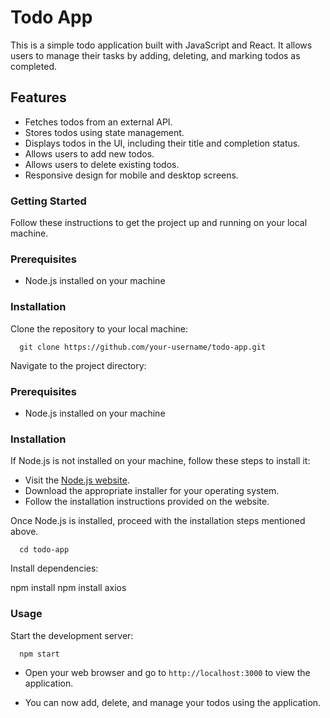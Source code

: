 # Todo App
This is a simple todo application built with JavaScript and React. It allows users to manage their tasks by adding, deleting, and marking todos as completed.

## Features
- Fetches todos from an external API.
- Stores todos using state management.
- Displays todos in the UI, including their title and completion status.
- Allows users to add new todos.
- Allows users to delete existing todos.
- Responsive design for mobile and desktop screens.

### Getting Started
Follow these instructions to get the project up and running on your local machine.

### Prerequisites
- Node.js installed on your machine

### Installation
Clone the repository to your local machine:

      git clone https://github.com/your-username/todo-app.git

Navigate to the project directory:

### Prerequisites

- Node.js installed on your machine

### Installation

If Node.js is not installed on your machine, follow these steps to install it:

- Visit the [Node.js website](https://nodejs.org/).
- Download the appropriate installer for your operating system.
- Follow the installation instructions provided on the website.

Once Node.js is installed, proceed with the installation steps mentioned above.

      cd todo-app

Install dependencies:

npm install
npm install axios

### Usage

Start the development server:

      npm start

- Open your web browser and go to `http://localhost:3000` to view the application.

- You can now add, delete, and manage your todos using the application.
